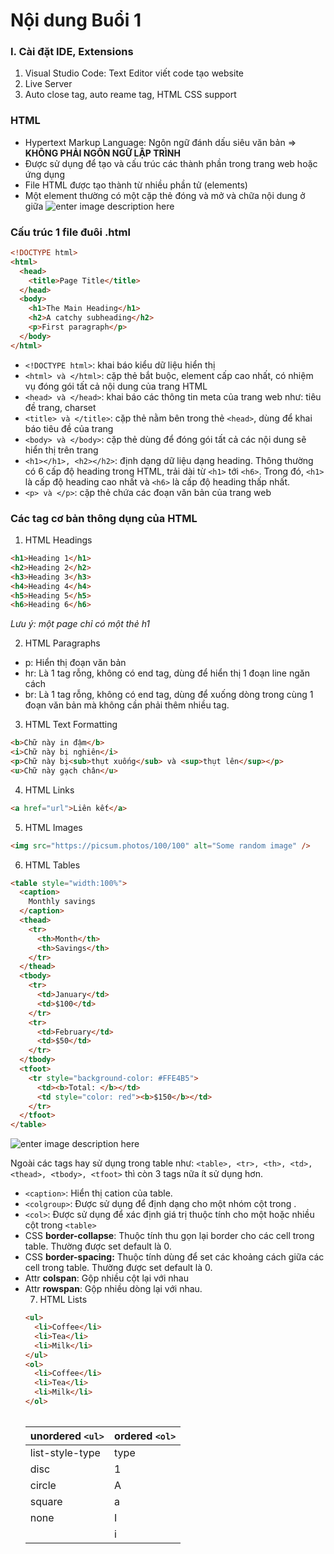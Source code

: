 # Nội dung Buổi 1

### **I. Cài đặt IDE, Extensions**

1.  Visual Studio Code: Text Editor viết code tạo website
2.  Live Server
3.  Auto close tag, auto reame tag, HTML CSS support

### **HTML**

- Hypertext Markup Language: Ngôn ngữ đánh dấu siêu văn bản => **KHÔNG PHẢI NGÔN NGỮ LẬP TRÌNH**
- Được sử dụng để tạo và cấu trúc các thành phần trong trang web hoặc ứng dụng
- File HTML được tạo thành từ nhiều phần tử (elements)
- Một element thường có một cặp thẻ đóng và mở và chữa nội dung ở giữa
  ![enter image description here](https://blog.hubspot.com/hs-fs/hubfs/html-elements-diagram.png?width=650&name=html-elements-diagram.png)

### **Cấu trúc 1 file đuôi .html**

```html
<!DOCTYPE html>
<html>
  <head>
    <title>Page Title</title>
  </head>
  <body>
    <h1>The Main Heading</h1>
    <h2>A catchy subheading</h2>
    <p>First paragraph</p>
  </body>
</html>
```

- `<!DOCTYPE html>`: khai báo kiểu dữ liệu hiển thị
- `<html> và </html>`: cặp thẻ bắt buộc, element cấp cao nhất, có nhiệm vụ đóng gói tất cả nội dung của trang HTML
- `<head> và </head>`: khai báo các thông tin meta của trang web như: tiêu đề trang, charset
- `<title> và </title>`: cặp thẻ nằm bên trong thẻ `<head>`, dùng để khai báo tiêu đề của trang
- `<body> và </body>`: cặp thẻ dùng để đóng gói tất cả các nội dung sẽ hiển thị trên trang
- `<h1></h1>, <h2></h2>`: định dạng dữ liệu dạng heading. Thông thường có 6 cấp độ heading trong HTML, trải dài từ `<h1>` tới `<h6>`. Trong đó, `<h1>` là cấp độ heading cao nhất và `<h6>` là cấp độ heading thấp nhất.
- `<p> và </p>`: cặp thẻ chứa các đoạn văn bản của trang web

### **Các tag cơ bản thông dụng của HTML**

1. HTML Headings

```html
<h1>Heading 1</h1>
<h2>Heading 2</h2>
<h3>Heading 3</h3>
<h4>Heading 4</h4>
<h5>Heading 5</h5>
<h6>Heading 6</h6>
```

_Lưu ý: một page chỉ có một thẻ h1_

2. HTML Paragraphs

- p: Hiển thị đoạn văn bản
- hr: Là 1 tag rỗng, không có end tag, dùng để hiển thị 1 đoạn line ngăn cách
- br: Là 1 tag rỗng, không có end tag, dùng để xuống dòng trong cùng 1 đoạn văn bản mà không cần phải thêm nhiều tag.

3. HTML Text Formatting

```html
<b>Chữ này in đậm</b>
<i>Chữ này bị nghiên</i>
<p>Chữ này bị<sub>thụt xuống</sub> và <sup>thụt lên</sup></p>
<u>Chữ này gạch chân</u>
```

4. HTML Links

```html
<a href="url">Liên kết</a>
```

5. HTML Images

```html
<img src="https://picsum.photos/100/100" alt="Some random image" />
```

6. HTML Tables

```html
<table style="width:100%">
  <caption>
    Monthly savings
  </caption>
  <thead>
    <tr>
      <th>Month</th>
      <th>Savings</th>
    </tr>
  </thead>
  <tbody>
    <tr>
      <td>January</td>
      <td>$100</td>
    </tr>
    <tr>
      <td>February</td>
      <td>$50</td>
    </tr>
  </tbody>
  <tfoot>
    <tr style="background-color: #FFE4B5">
      <td><b>Total: </b></td>
      <td style="color: red"><b>$150</b></td>
    </tr>
  </tfoot>
</table>
```

![enter image description here](https://images.viblo.asia/1a460544-c9e6-4eba-a07c-935f5e6cbc90.png)

Ngoài các tags hay sử dụng trong table như: `<table>, <tr>, <th>, <td>, <thead>, <tbody>, <tfoot>` thì còn 3 tags nữa ít sử dụng hơn.

- `<caption>`: Hiển thị cation của table.
- `<colgroup>`: Được sử dụng để định dạng cho một nhóm cột trong <table>.
- `<col>`: Được sử dụng để xác định giá trị thuộc tính cho một hoặc nhiều cột trong `<table>`
  <br/>
- CSS **border-collapse**: Thuộc tính thu gọn lại border cho các cell trong table. Thường được set default là 0.
- CSS **border-spacing:** Thuộc tính dùng để set các khoảng cách giữa các cell trong table. Thường được set default là 0.
- Attr **colspan**: Gộp nhiều cột lại với nhau
- Attr **rowspan**: Gộp nhiều dòng lại với nhau.

7. HTML Lists

```html
<ul>
  <li>Coffee</li>
  <li>Tea</li>
  <li>Milk</li>
</ul>
<ol>
  <li>Coffee</li>
  <li>Tea</li>
  <li>Milk</li>
</ol>
```

| **unordered `<ul>`** | **ordered `<ol>`** |
| -------------------- | ------------------ |
| list-style-type      | type               |
| disc                 | 1                  |
| circle               | A                  |
| square               | a                  |
| none                 | I                  |
|                      | i                  |
